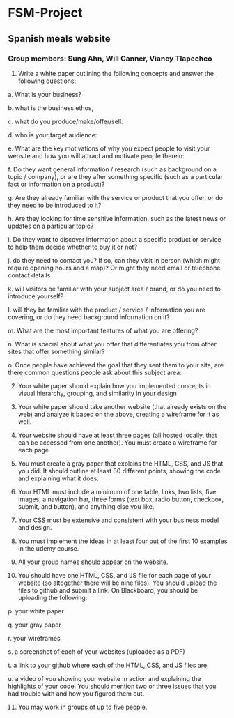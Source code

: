 # FSM-Project

## Spanish meals website

### Group members: Sung Ahn, Will Canner, Vianey Tlapechco

1. Write a white paper outlining the following concepts and answer the following questions:

  a. What is your business?

  b. what is the business ethos,

  c. what do you produce/make/offer/sell:

  d. who is your target audience:

  e. What are the key motivations of why you expect people to visit your website and how you will attract and motivate people therein:

  f. Do they want general information / research (such as background on a topic / company), 
     or are they after something specific (such as a particular fact or information on a product)?

  g. Are they already familiar with the service or product that you offer, or do they need to be introduced to it?

  h. Are they looking for time sensitive information, such as the latest news or updates on a particular topic?

  i. Do they want to discover information about a specific product or service to help them decide whether to buy it or not?

  j. do they need to contact you? If so, can they visit in person (which might require opening hours and a map)? 
     Or might they need email or telephone contact details

  k. will visitors be familiar with your subject area / brand, or do you need to introduce yourself?

  l. will they be familiar with the product / service / information you are covering, or do they need background information on it?

  m. What are the most important features of what you are offering?

  n. What is special about what you offer that differentiates you from other sites that offer something similar?

  o. Once people have achieved the goal that they sent them to your site, are there common questions people ask about this subject area:

2. Your white paper should explain how you implemented concepts in visual hierarchy, grouping, and similarity in your design

3. Your white paper should take another website (that already exists on the web) and analyze it based on the above, creating a wireframe for it as well.

4. Your website should have at least three pages (all hosted locally, that can be accessed from one another). You must create a wireframe for each page

5. You must create a gray paper that explains the HTML, CSS, and JS that you did. It should outline at least 30 different points, showing the code and explaining what it does.

6. Your HTML must include a minimum of one table, links, two lists, five images, a navigation bar, three forms (text box, radio button, checkbox, submit, and button), and anything else you like.

7. Your CSS must be extensive and consistent with your business model and design.

8. You must implement the ideas in at least four out of the first 10 examples in the udemy course.

9. All your group names should appear on the website.

10. You should have one HTML, CSS, and JS file for each page of your website (so altogether there will be nine files). You should upload the files to github and submit a link. On Blackboard, you should be uploading the following:

  p. your white paper

  q. your gray paper

  r. your wireframes

  s. a screenshot of each of your websites (uploaded as a PDF)

  t. a link to your github where each of the HTML, CSS, and JS files are

  u. a video of you showing your website in action and explaining the highlights of your code. 
     You should mention two or three issues that you had  trouble with and how you figured them out.

11. You may work in groups of up to five people.
